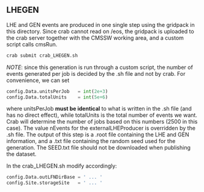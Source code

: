 ## LHEGEN

LHE and GEN events are produced in one single step using the gridpack in this directory. 
Since crab cannot read on /eos, the gridpack is uploaded to the crab server together with the CMSSW working area, and a custom script calls cmsRun. 

```bash
crab submit crab_LHEGEN.sh
```

*NOTE*: since this generation is run through a custom script, the number of events generated per job is decided by the .sh file and not by crab. For convenience, we can set

```python
config.Data.unitsPerJob   = int(2e+3)
config.Data.totalUnits    = int(5e+6)
```

where unitsPerJob **must be identical** to what is written in the .sh file (and has no direct effect), while totalUnits is the total number of events we want. Crab will determine the number of jobs based on this numbers (2500 in this case). The value nEvents for the externalLHEProducer is overridden by the .sh file. 
The output of this step is a .root file containing the LHE and GEN information, and a .txt file containing the random seed used for the generation. The SEED.txt file should not be downloaded when publishing the dataset. 

In the crab_LHEGEN.sh modify accordingly:

```python
config.Data.outLFNDirBase = ' ... '
config.Site.storageSite   = ' ... '
```